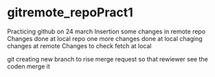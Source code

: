# gitremote_repoPract1
Practicing github on 24 march
Insertion some changes in remote repo
Changes done at local repo
one more changes done at local
chaging changes at remote
Changes to check fetch at local

git creating new branch to rise merge request so that rewiewer see the coden merge it